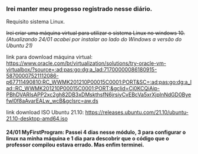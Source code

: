 ### Irei manter meu progesso registrado nesse diário.

Requisito sistema Linux.

~~Irei criar uma máquina virtual para utilizar o sistema Linux no windows 10.~~ *(Atualizando 24/01 acabei por instalar ao lado do Windows a versão do Ubuntu 21)*

link para download máquina virtual: https://www.oracle.com/br/virtualization/solutions/try-oracle-vm-virtualbox/?source=:ad:pas:go:dg:a_lad:71700000086180915-58700007521112086-p67711490810:RC_WWMK201210P00015C0001:PORT&SC=:ad:pas:go:dg:a_lad::RC_WWMK201210P00015C0001:PORT:&gclid=Cj0KCQiAip-PBhDVARIsAPP2xc2gh82DB3xDMskthsfN6jrsiyCvEBcVa5xrXjpInNdGD0Byefwl0f8aAvarEALw_wcB&gclsrc=aw.ds

link download ISO Ubuntu 21.10: https://releases.ubuntu.com/21.10/ubuntu-21.10-desktop-amd64.iso

#### 24/01 MyFirstProgram: Passei 4 dias nesse módulo, 3 para configurar o linux na minha máquina e 1 dia para descobrir que o código que o professor compilou estava errado. Mas enfim terminei.
